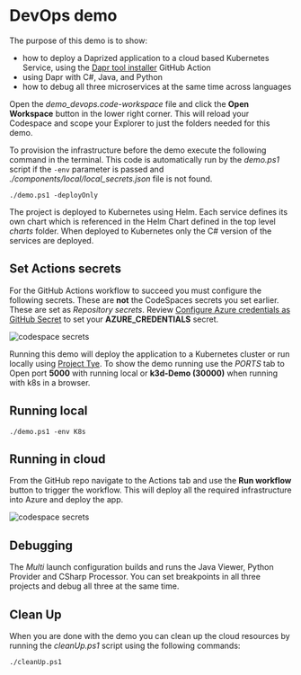 # DevOps demo

The purpose of this demo is to show:
- how to deploy a Daprized application to a cloud based Kubernetes Service, using the [Dapr tool installer](https://github.com/marketplace/actions/dapr-tool-installer) GitHub Action
- using Dapr with C#, Java, and Python
- how to debug all three microservices at the same time across languages

Open the _demo_devops.code-workspace_ file and click the **Open Workspace** button in the lower right corner. This will reload your Codespace and scope your Explorer to just the folders needed for this demo. 

To provision the infrastructure before the demo execute the following command in the terminal. This code is automatically run by the _demo.ps1_ script if the `-env` parameter is passed and *./components/local/local_secrets.json* file is not found.

```
./demo.ps1 -deployOnly
``` 

The project is deployed to Kubernetes using Helm. Each service defines its own chart which is referenced in the Helm Chart defined in the top level _charts_ folder. When deployed to Kubernetes only the C# version of the services are deployed.

## Set Actions secrets

For the GitHub Actions workflow to succeed you must configure the following secrets. These are **not** the CodeSpaces secrets you set earlier. These are set as _Repository secrets_. Review [Configure Azure credentials as GitHub Secret](https://github.com/marketplace/actions/azure-cli-action#configure-azure-credentials-as-github-secret) to set your **AZURE_CREDENTIALS** secret. 

![codespace secrets](../.images/ActionsSecrets.png)

Running this demo will deploy the application to a Kubernetes cluster or run locally using [Project Tye](https://github.com/dotnet/tye). To show the demo running use the _PORTS_ tab to Open port **5000** with running local or **k3d-Demo (30000)** when running with k8s in a browser.

## Running local
```
./demo.ps1 -env K8s
```

## Running in cloud

From the GitHub repo navigate to the Actions tab and use the **Run workflow** button to trigger the workflow. This will deploy all the required infrastructure into Azure and deploy the app.

![codespace secrets](../.images/RunWorkflow.png)

## Debugging

The _Multi_ launch configuration builds and runs the Java Viewer, Python Provider and CSharp Processor. You can set breakpoints in all three projects and debug all three at the same time.

## Clean Up
When you are done with the demo you can clean up the cloud resources by running the _cleanUp.ps1_ script using the following commands: 

```
./cleanUp.ps1
```
